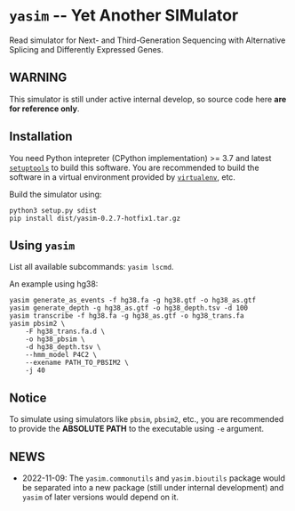# `yasim` -- Yet Another SIMulator

Read simulator for Next- and Third-Generation Sequencing with Alternative Splicing and Differently Expressed Genes.

## WARNING

This simulator is still under active internal develop, so source code here **are for reference only**.

## Installation

You need Python intepreter (CPython implementation) >= 3.7 and latest [`setuptools`](https://setuptools.pypa.io/) to build this software. You are recommended to build the software in a virtual environment provided by [`virtualenv`](https://virtualenv.pypa.io), etc.

Build the simulator using:

```shell
python3 setup.py sdist
pip install dist/yasim-0.2.7-hotfix1.tar.gz
```

## Using `yasim`

List all available subcommands: `yasim lscmd`.

An example using hg38:

```shell
yasim generate_as_events -f hg38.fa -g hg38.gtf -o hg38_as.gtf
yasim generate_depth -g hg38_as.gtf -o hg38_depth.tsv -d 100
yasim transcribe -f hg38.fa -g hg38_as.gtf -o hg38_trans.fa
yasim pbsim2 \
    -F hg38_trans.fa.d \
    -o hg38_pbsim \
    -d hg38_depth.tsv \
    --hmm_model P4C2 \
    --exename PATH_TO_PBSIM2 \
    -j 40
```

## Notice

To simulate using simulators like `pbsim`, `pbsim2`, etc., you are recommended to provide the **ABSOLUTE PATH** to the executable using `-e` argument.

## NEWS

- 2022-11-09: The `yasim.commonutils` and `yasim.bioutils` package would be separated into a new package (still under internal development) and `yasim` of later versions would depend on it.
